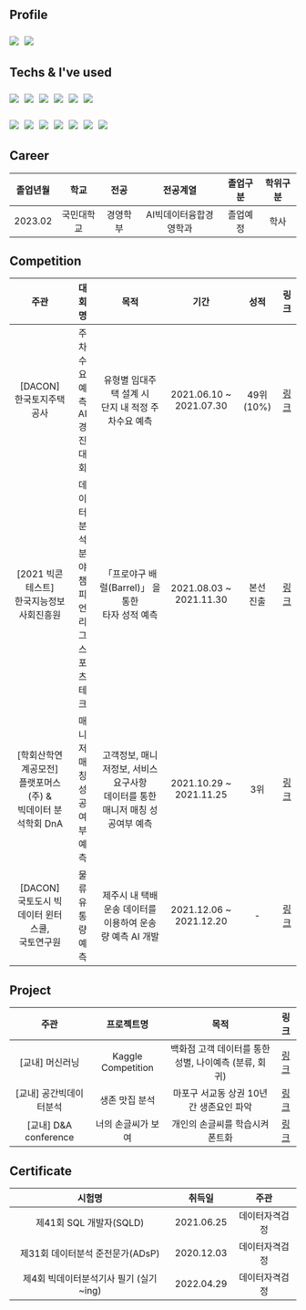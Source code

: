 <h2 I'm </h2>
<p> Profile </p>
<p>
  <a href="https://www.instagram.com/bchanjin_98/"><img src="https://img.shields.io/badge/Instagram-E4405F?style=flat-square&logo=Instagram&logoColor=white&link=https://www.instagram.com/bchanjin_98/"/></a>&nbsp
  <a href="mailto:anback14@gmail.com"><img src="https://img.shields.io/badge/Gmail-d14836?style=flat-square&logo=Gmail&logoColor=white&link=anback14@gmail.com"/></a>
  </p>

<h2 Tech Stack </h2>

<p> Techs & I've used </p>
<p>
  <img src="https://img.shields.io/badge/Python-3766AB?style=flat-square&logo=Python&logoColor=white"/></a>&nbsp 
  <img src="https://img.shields.io/badge/tensorflow-FF6F00?style=flat-square&logo=tensorflow&logoColor=white"/>&nbsp 
  <img src="https://img.shields.io/badge/Pytorch-EE4C2C?style=flat-square&logo=Pytorch&logoColor=white"/>&nbsp
  <img src="https://img.shields.io/badge/SQL-4479A1?style=flat-square&logo=MySQL&logoColor=white"/>&nbsp
  <img src="https://img.shields.io/badge/Qgis-589632?style=flat-square&logo=Qgis&logoColor=white"/></a>&nbsp 
  <img src="https://img.shields.io/badge/Excel-217346?style=flat-square&logo=Microsoft Excel&logoColor=white"/></a>&nbsp 
  </p>
<p>
  <img src="https://img.shields.io/badge/Jupyter-F37626?style=flat-square&logo=Jupyter&logoColor=white"/></a>&nbsp 
  <img src="https://img.shields.io/badge/Google Colab-F9AB00?style=flat-square&logo=Google Colab&logoColor=white"/></a>&nbsp 
  <img src="https://img.shields.io/badge/PyCharm-000000?style=flat-square&logo=PyCharm&logoColor=white"/></a>&nbsp 
  <img src="https://img.shields.io/badge/VSCode-007ACC?style=flat-square&logo=Visual Studio Code&logoColor=white"/></a>&nbsp 
  <img src="https://img.shields.io/badge/Git-F05032?style=flat-square&logo=Git&logoColor=white"/></a>&nbsp
  <img src="https://img.shields.io/badge/GitHub-181717?style=flat-square&logo=GitHub&logoColor=white"/></a>&nbsp 
  <img src="https://img.shields.io/badge/Slack-4A154B?style=flat-square&logo=Slack&logoColor=white"/> </a>&nbsp 
  </p>

## Career
| 졸업년월 | 학교 | 전공 | 전공계열 | 졸업구분 | 학위구분 |
| :------: | :------: | :------: | :------: | :------: | :------: |
| 2023.02 | 국민대학교 | 경영학부 | AI빅데이터융합경영학과 | 졸업예정 | 학사 |

## Competition

| 주관 | 대회명 | 목적 | 기간 | 성적 | 링크 |
| :------: | :------: | :------: | :------: | :------: | :------: |
| [DACON] </br> 한국토지주택공사 | 주차수요 </br> 예측 </br> AI 경진대회 | 유형별 임대주택 설계 시 </br> 단지 내 적정 주차수요 예측 | 2021.06.10 ~ 2021.07.30 | 49위(10%) | [링크](https://github.com/Chanjinee/Contest/tree/main/Dacon_Parking-master) |
| [2021 빅콘테스트] </br> 한국지능정보사회진흥원 | 데이터 </br> 분석분야 </br> 챔피언리그 </br> 스포츠테크 | 「프로야구 배럴(Barrel)」 을 통한 </br> 타자 성적 예측 | 2021.08.03 ~ 2021.11.30 | 본선 </br> 진출 | [링크](https://github.com/Chanjinee/Contest/tree/main/Bigcontest_baseball-2021-master) |
| [학회산학연계공모전] </br> 플랫포머스(주) & </br> 빅데이터 분석학회 DnA| 매니저 </br> 매칭 </br> 성공여부예측 | 고객정보, 매니저정보, 서비스 요구사항 </br> 데이터를 통한 매니저 매칭 성공여부 예측 | 2021.10.29 ~ 2021.11.25 | 3위 | [링크](https://github.com/Chanjinee/Contest/tree/main/KMU_DnA-2021-daplatformers-master) |
| [DACON] </br> 국토도시 빅데이터 윈터스쿨, </br> 국토연구원| 물류 </br> 유통량예측 | 제주시 내 택배 운송 데이터를 </br> 이용하여 운송량 예측 AI 개발 | 2021.12.06 ~ 2021.12.20 | - | [링크](https://github.com/Chanjinee/Contest/tree/main/Dacon_logistics) |

## Project
| 주관 | 프로젝트명 | 목적 | 링크 |
| :------: | :------:| :------:| :------:|
| [교내] 머신러닝 | Kaggle Competition | 백화점 고객 데이터를 통한 성별, 나이예측 (분류, 회귀) | [링크]() |
| [교내] 공간빅데이터분석 | 생존 맛집 분석 | 마포구 서교동 상권 10년간 생존요인 파악 | [링크]() |
| [교내] D&A conference | 너의 손글씨가 보여 | 개인의 손글씨를 학습시켜 폰트화 | [링크]() |

## Certificate
| 시험명 | 취득일 | 주관 |
| :------: | :------: | :------: |
| 제41회 SQL 개발자(SQLD) | 2021.06.25 | 데이터자격검정 |
| 제31회 데이터분석 준전문가(ADsP) | 2020.12.03 | 데이터자격검정 |
| 제4회 빅데이터분석기사 필기 (실기 ~ing) | 2022.04.29 | 데이터자격검정 |
